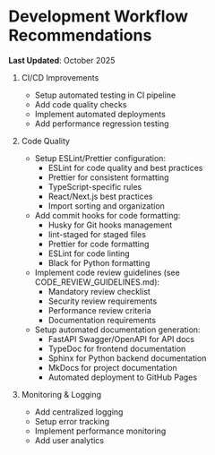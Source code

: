 # Development Workflow Recommendations

**Last Updated**: October 2025


1. CI/CD Improvements
   - Setup automated testing in CI pipeline
   - Add code quality checks
   - Implement automated deployments
   - Add performance regression testing

2. Code Quality
   - Setup ESLint/Prettier configuration:
     - ESLint for code quality and best practices
     - Prettier for consistent formatting
     - TypeScript-specific rules
     - React/Next.js best practices
     - Import sorting and organization
   - Add commit hooks for code formatting:
     - Husky for Git hooks management
     - lint-staged for staged files
     - Prettier for code formatting
     - ESLint for code linting
     - Black for Python formatting
   - Implement code review guidelines (see CODE_REVIEW_GUIDELINES.md):
     - Mandatory review checklist
     - Security review requirements
     - Performance review criteria
     - Documentation requirements
   - Setup automated documentation generation:
     - FastAPI Swagger/OpenAPI for API docs
     - TypeDoc for frontend documentation
     - Sphinx for Python backend documentation
     - MkDocs for project documentation
     - Automated deployment to GitHub Pages

3. Monitoring & Logging
   - Add centralized logging
   - Setup error tracking
   - Implement performance monitoring
   - Add user analytics
